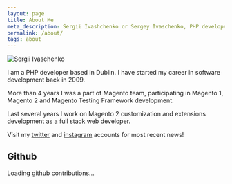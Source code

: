 ```yaml
---
layout: page
title: About Me
meta_description: Sergii Ivashchenko or Sergey Ivaschenko, PHP developer, Magento enthusiast.
permalink: /about/
tags: about
---
```

<img src="//gravatar.com/avatar/24b43157e5a79a15db64f3c1b2b1b988?s=180" alt="Sergii Ivaschenko" class="about-ava"/>

I am a PHP developer based in Dublin. I have started my career in software development back in 2009.

More than 4 years I was a part of Magento team, participating in Magento 1, Magento 2 and Magento Testing Framework development. 

Last several years I work on Magento 2 customization and extensions development as a full stack web developer.

Visit my [twitter](//twitter.com/sergeivaschenko) and [instagram](//instagram.com/sergeivaschenko) accounts for most recent news!

## Github

<div id="github-graph" class="github-graph">
Loading github contributions...
</div>
<script type="text/javascript" src="//cdn.rawgit.com/IonicaBizau/github-calendar/gh-pages/dist/github-calendar.min.js"></script>
<script>
new GitHubCalendar("#github-graph", "sivaschenko");
</script>
